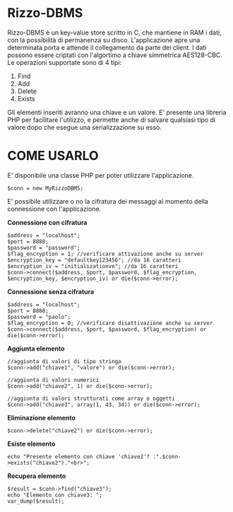 # Rizzo-DBMS

Rizzo-DBMS è un key-value store scritto in C, che mantiene in RAM i dati, con la possibilità di permanenza su disco.
L'applicazione apre una determinata porta e attende il collegamento da parte dei client.
I dati possono essere criptati con l'algortimo a chiave simmetrica AES128-CBC. 
Le operazioni supportate sono di 4 tipi:
1. Find
2. Add
3. Delete
4. Exists


Gli elementi inseriti avranno una chiave e un valore.
E' presente una libreria PHP per facilitare l'utilizzo, e permette anche di salvare qualsiasi tipo di valore dopo che esegue una serializzazione su esso.


# COME USARLO

E' disponibile una classe PHP per poter utilizzare l'applicazione.


    $conn = new MyRizzoDBMS;


E' possibile utilizzare o no la cifratura dei messaggi al momento della connessione con l'applicazione.

<b>Connessione con cifratura</b>

    $address = "localhost";
    $port = 8888;
    $password = "password";
    $flag_encryption = 1; //verificare attivazione anche su server
    $encryption_key = "defaultkey123456"; //da 16 caratteri
    $encryption_iv = "initializationve"; //da 16 caratteri
    $conn->connect($address, $port, $password, $flag_encryption, $encryption_key, $encryption_iv) or die($conn->error);

<b>Connessione senza cifratura</b>

    $address = "localhost";
    $port = 8888;
    $password = "paolo";
    $flag_encryption = 0; //verificare disattivazione anche su server
    $conn->connect($address, $port, $password, $flag_encryption) or die($conn->error);


<b>Aggiunta elemento</b>

    //aggiunta di valori di tipo stringa
    $conn->add("chiave1", "valore") or die($conn->error);
    
    //aggiunta di valori numerici
    $conn->add("chiave2", 1) or die($conn->error);
    
    //aggiunta di valori strutturati come array o oggetti
    $conn->add("chiave3", array(1, 43, 34)) or die($conn->error);
    
<b>Eliminazione elemento</b>

    $conn->delete("chiave2") or die($conn->error);

<b>Esiste elemento</b>

    echo "Presente elemento con chiave 'chiave2'? :".$conn->exists("chiave2")."<br>";
    
<b>Recupera elemento</b>

    $result = $conn->find("chiave3");
    echo "Elemento con chiave3: ";
    var_dump($result);
    
